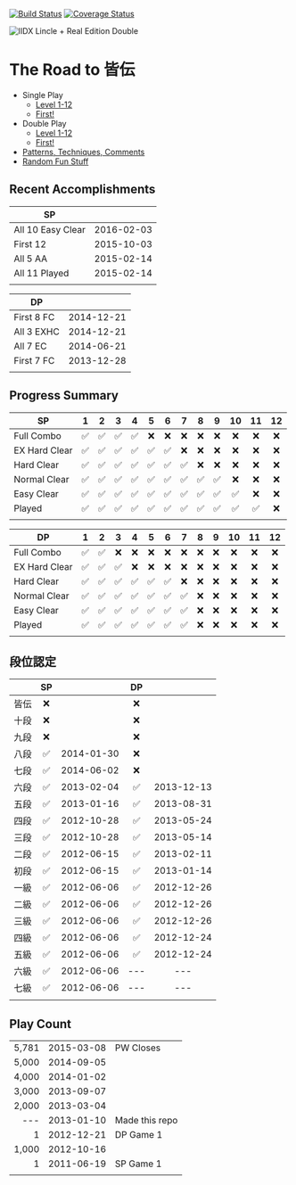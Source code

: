 [![Build Status](https://travis-ci.org/chingc/IIDX-Progress.svg?branch=master)](https://travis-ci.org/chingc/IIDX-Progress) [![Coverage Status](https://coveralls.io/repos/chingc/IIDX-Progress/badge.svg?branch=verify_data&service=github)](https://coveralls.io/github/chingc/IIDX-Progress?branch=verify_data)

![IIDX Lincle + Real Edition Double](../master/images/lincle.jpg)


# The Road to 皆伝

- Single Play
  - [Level 1-12](../master/sp_1_12.md)
  - [First!](../master/sp_first.md)
- Double Play
  - [Level 1-12](../master/dp_1_12.md)
  - [First!](../master/dp_first.md)
- [Patterns, Techniques, Comments](../master/comments.md)
- [Random Fun Stuff](../master/fun.md)


## Recent Accomplishments

SP ||
------------------|-----------
All 10 Easy Clear | 2016-02-03
First 12          | 2015-10-03
All 5 AA          | 2015-02-14
All 11 Played     | 2015-02-14
|||

DP ||
-----------|-----------
First 8 FC | 2014-12-21
All 3 EXHC | 2014-12-21
All 7 EC   | 2014-06-21
First 7 FC | 2013-12-28
|||


## Progress Summary

SP            | 1                  | 2                  | 3                  | 4                  | 5                  | 6                  | 7                  | 8                  | 9                  | 10                 | 11                 | 12  
--------------|:------------------:|:------------------:|:------------------:|:------------------:|:------------------:|:------------------:|:------------------:|:------------------:|:------------------:|:------------------:|:------------------:|:---:
Full Combo    | :white_check_mark: | :white_check_mark: | :white_check_mark: | :white_check_mark: | :x:                | :x:                | :x:                | :x:                | :x:                | :x:                | :x:                | :x:
EX Hard Clear | :white_check_mark: | :white_check_mark: | :white_check_mark: | :white_check_mark: | :white_check_mark: | :white_check_mark: | :x:                | :x:                | :x:                | :x:                | :x:                | :x:
Hard Clear    | :white_check_mark: | :white_check_mark: | :white_check_mark: | :white_check_mark: | :white_check_mark: | :white_check_mark: | :white_check_mark: | :x:                | :x:                | :x:                | :x:                | :x:
Normal Clear  | :white_check_mark: | :white_check_mark: | :white_check_mark: | :white_check_mark: | :white_check_mark: | :white_check_mark: | :white_check_mark: | :white_check_mark: | :white_check_mark: | :x:                | :x:                | :x:
Easy Clear    | :white_check_mark: | :white_check_mark: | :white_check_mark: | :white_check_mark: | :white_check_mark: | :white_check_mark: | :white_check_mark: | :white_check_mark: | :white_check_mark: | :white_check_mark: | :x:                | :x:
Played        | :white_check_mark: | :white_check_mark: | :white_check_mark: | :white_check_mark: | :white_check_mark: | :white_check_mark: | :white_check_mark: | :white_check_mark: | :white_check_mark: | :white_check_mark: | :white_check_mark: | :x:
||||||||||||||

DP            | 1                  | 2                  | 3                  | 4                  | 5                  | 6                  | 7                  | 8                  | 9                  | 10                 | 11                 | 12  
--------------|:------------------:|:------------------:|:------------------:|:------------------:|:------------------:|:------------------:|:------------------:|:------------------:|:------------------:|:------------------:|:------------------:|:---:
Full Combo    | :white_check_mark: | :white_check_mark: | :x:                | :x:                | :x:                | :x:                | :x:                | :x:                | :x:                | :x:                | :x:                | :x:
EX Hard Clear | :white_check_mark: | :white_check_mark: | :white_check_mark: | :x:                | :x:                | :x:                | :x:                | :x:                | :x:                | :x:                | :x:                | :x:
Hard Clear    | :white_check_mark: | :white_check_mark: | :white_check_mark: | :white_check_mark: | :white_check_mark: | :white_check_mark: | :x:                | :x:                | :x:                | :x:                | :x:                | :x:
Normal Clear  | :white_check_mark: | :white_check_mark: | :white_check_mark: | :white_check_mark: | :white_check_mark: | :white_check_mark: | :white_check_mark: | :x:                | :x:                | :x:                | :x:                | :x:
Easy Clear    | :white_check_mark: | :white_check_mark: | :white_check_mark: | :white_check_mark: | :white_check_mark: | :white_check_mark: | :white_check_mark: | :x:                | :x:                | :x:                | :x:                | :x:
Played        | :white_check_mark: | :white_check_mark: | :white_check_mark: | :white_check_mark: | :white_check_mark: | :white_check_mark: | :white_check_mark: | :x:                | :x:                | :x:                | :x:                | :x:
||||||||||||||


## 段位認定

|| SP || DP ||
:---:|:------------------:|:----------:|:------------------:|:---------:
皆伝 | :x:                |            | :x:                |
十段 | :x:                |            | :x:                |
九段 | :x:                |            | :x:                |
八段 | :white_check_mark: | 2014-01-30 | :x:                |
七段 | :white_check_mark: | 2014-06-02 | :x:                |
六段 | :white_check_mark: | 2013-02-04 | :white_check_mark: | 2013-12-13
五段 | :white_check_mark: | 2013-01-16 | :white_check_mark: | 2013-08-31
四段 | :white_check_mark: | 2012-10-28 | :white_check_mark: | 2013-05-24
三段 | :white_check_mark: | 2012-10-28 | :white_check_mark: | 2013-05-14
二段 | :white_check_mark: | 2012-06-15 | :white_check_mark: | 2013-02-11
初段 | :white_check_mark: | 2012-06-15 | :white_check_mark: | 2013-01-14
一級 | :white_check_mark: | 2012-06-06 | :white_check_mark: | 2012-12-26
二級 | :white_check_mark: | 2012-06-06 | :white_check_mark: | 2012-12-26
三級 | :white_check_mark: | 2012-06-06 | :white_check_mark: | 2012-12-26
四級 | :white_check_mark: | 2012-06-06 | :white_check_mark: | 2012-12-24
五級 | :white_check_mark: | 2012-06-06 | :white_check_mark: | 2012-12-24
六級 | :white_check_mark: | 2012-06-06 | ---                | ---
七級 | :white_check_mark: | 2012-06-06 | ---                | ---
||||||


## Play Count

||||
-----:|------------|---------------
5,781 | 2015-03-08 | PW Closes
5,000 | 2014-09-05 |
4,000 | 2014-01-02 |
3,000 | 2013-09-07 |
2,000 | 2013-03-04 |
---   | 2013-01-10 | Made this repo
1     | 2012-12-21 | DP Game 1
1,000 | 2012-10-16 |
1     | 2011-06-19 | SP Game 1
||||
